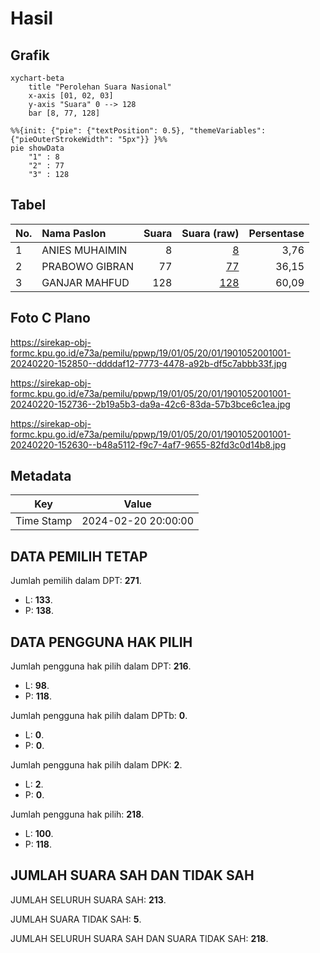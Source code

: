 # Hasil

## Grafik

```mermaid
xychart-beta
    title "Perolehan Suara Nasional"
    x-axis [01, 02, 03]
    y-axis "Suara" 0 --> 128
    bar [8, 77, 128]
```

```mermaid
%%{init: {"pie": {"textPosition": 0.5}, "themeVariables": {"pieOuterStrokeWidth": "5px"}} }%%
pie showData
    "1" : 8
    "2" : 77
    "3" : 128
```

## Tabel

| No. | Nama Paslon    | Suara | Suara (raw) | Persentase |
|:--- |:-------------- | -----:| -----------:| ----------:|
| 1   | ANIES MUHAIMIN | 8     | [8][p-1]    | 3,76       |
| 2   | PRABOWO GIBRAN | 77    | [77][p-2]   | 36,15      |
| 3   | GANJAR MAHFUD  | 128   | [128][p-3]  | 60,09      |


[p-1]: https://github.com/gigit-pemilu/pemilu-2024/blob/main/pilpres/hitung-suara/sub/19-kepulauan-bangka-belitung/sub/01-bangka/sub/05-pemali/sub/2001-air-ruai/sub/001-tps/sub/paslon-1.txt
[p-2]: https://github.com/gigit-pemilu/pemilu-2024/blob/main/pilpres/hitung-suara/sub/19-kepulauan-bangka-belitung/sub/01-bangka/sub/05-pemali/sub/2001-air-ruai/sub/001-tps/sub/paslon-2.txt
[p-3]: https://github.com/gigit-pemilu/pemilu-2024/blob/main/pilpres/hitung-suara/sub/19-kepulauan-bangka-belitung/sub/01-bangka/sub/05-pemali/sub/2001-air-ruai/sub/001-tps/sub/paslon-3.txt

## Foto C Plano

https://sirekap-obj-formc.kpu.go.id/e73a/pemilu/ppwp/19/01/05/20/01/1901052001001-20240220-152850--ddddaf12-7773-4478-a92b-df5c7abbb33f.jpg

https://sirekap-obj-formc.kpu.go.id/e73a/pemilu/ppwp/19/01/05/20/01/1901052001001-20240220-152736--2b19a5b3-da9a-42c6-83da-57b3bce6c1ea.jpg

https://sirekap-obj-formc.kpu.go.id/e73a/pemilu/ppwp/19/01/05/20/01/1901052001001-20240220-152630--b48a5112-f9c7-4af7-9655-82fd3c0d14b8.jpg


## Metadata

| Key        | Value               |
| ---------- | ------------------- |
| Time Stamp | 2024-02-20 20:00:00 |


## DATA PEMILIH TETAP

Jumlah pemilih dalam DPT: **271**.
 * L: **133**.
 * P: **138**.

## DATA PENGGUNA HAK PILIH

Jumlah pengguna hak pilih dalam DPT: **216**.
 * L: **98**.
 * P: **118**.

Jumlah pengguna hak pilih dalam DPTb: **0**.
 * L: **0**.
 * P: **0**.

Jumlah pengguna hak pilih dalam DPK: **2**.
 * L: **2**.
 * P: **0**.

Jumlah pengguna hak pilih: **218**.
 * L: **100**.
 * P: **118**.

## JUMLAH SUARA SAH DAN TIDAK SAH

JUMLAH SELURUH SUARA SAH: **213**.

JUMLAH SUARA TIDAK SAH: **5**.

JUMLAH SELURUH SUARA SAH DAN SUARA TIDAK SAH: **218**.


